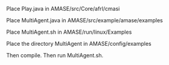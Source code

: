 Place Play.java in
AMASE/src/Core/afrl/cmasi

Place MultiAgent.java in
AMASE/src/example/amase/examples

Place MultiAgent.sh in
AMASE/run/linux/Examples

Place the directory MultiAgent in
AMASE/config/examples

Then compile. Then run MultiAgent.sh.
